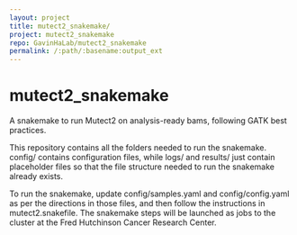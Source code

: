 ```yaml
---
layout: project
title: mutect2_snakemake/
project: mutect2_snakemake
repo: GavinHaLab/mutect2_snakemake
permalink: /:path/:basename:output_ext
---
```


# mutect2_snakemake
A snakemake to run Mutect2 on analysis-ready bams, following GATK best practices. 

This repository contains all the folders needed to run the snakemake. config/ contains configuration files, while logs/ and results/ just contain placeholder files so that the file structure needed to run the snakemake already exists.

To run the snakemake, update config/samples.yaml and config/config.yaml as per the directions in those files, and then follow the instructions in mutect2.snakefile. The snakemake steps will be launched as jobs to the cluster at the Fred Hutchinson Cancer Research Center.
